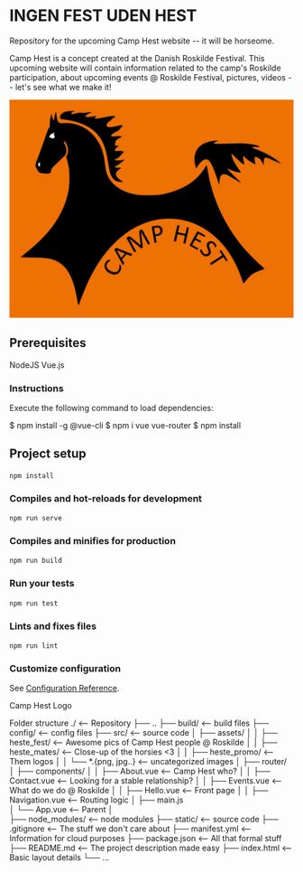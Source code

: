 # INGEN FEST UDEN HEST
Repository for the upcoming Camp Hest website -- it will be horseome.

Camp Hest is a concept created at the Danish Roskilde Festival. This upcoming website will contain information related to the camp's Roskilde participation, about upcoming events @ Roskilde Festival, pictures, videos -- let's see what we make it!

![Camp Hest!](https://github.com/frksteenhoff/CampHest/blob/master/src/assets/heste_promo/camphest_logo_large.jpg)

## Prerequisites
NodeJS
Vue.js

### Instructions
Execute the following command to load dependencies:

$ npm install -g @vue-cli 
$ npm i vue vue-router
$ npm install

## Project setup
```
npm install
```

### Compiles and hot-reloads for development
```
npm run serve
```

### Compiles and minifies for production
```
npm run build
```

### Run your tests
```
npm run test
```

### Lints and fixes files
```
npm run lint
```

### Customize configuration
See [Configuration Reference](https://cli.vuejs.org/config/).

Camp Hest Logo

Folder structure
 ./                              <-- Repository
 ├── ..
 ├── build/                      <-- build files
 ├── config/                     <-- config files
 ├── src/                        <-- source code
 │    ├── assets/
 │    │     ├── heste_fest/      <-- Awesome pics of Camp Hest people @ Roskilde
 │    │     ├── heste_mates/     <-- Close-up of the horsies <3
 │    │     ├── heste_promo/     <-- Them logos 
 │    │     └── *.{png, jpg..}   <-- uncategorized images
 │    ├── router/
 │    ├── components/
 │    │     ├── About.vue        <-- Camp Hest who?
 │    │     ├── Contact.vue      <-- Looking for a stable relationship?
 │    │     ├── Events.vue       <-- What do we do @ Roskilde
 │    │     ├── Hello.vue        <-- Front page
 │    │     ├── Navigation.vue   <-- Routing logic
 │    ├── main.js      
 │    └── App.vue                <-- Parent
 │     
 ├── node_modules/               <-- node modules
 ├── static/                     <-- source code
 ├── .gitignore                  <-- The stuff we don't care about
 ├── manifest.yml                <-- Information for cloud purposes
 ├── package.json                <-- All that formal stuff
 ├── README.md                   <-- The project description made easy
 ├── index.html                  <-- Basic layout details
 └── ...
